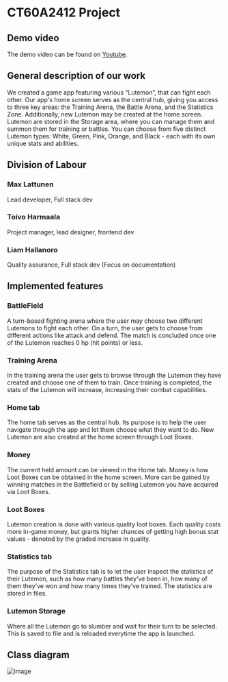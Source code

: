 # CT60A2412 Project

## Demo video
The demo video can be found on [Youtube](https://www.youtube.com/watch?v=M1HHkN61j5I).

## General description of our work
We created a game app featuring various “Lutemon”, that can fight each other. Our app's home screen serves as the central hub, giving you access to three key areas: the Training Arena, the Battle Arena, and the Statistics Zone. Additionally, new Lutemon may be created at the home screen. Lutemon are stored in the Storage area, where you can manage them and summon them
for training or battles. You can choose from five distinct Lutemon types: White, Green, Pink, Orange, and Black - each with its own unique stats and abilities.

## Division of Labour

### Max Lattunen
Lead developer, Full stack dev

### Toivo Harmaala
Project manager, lead designer, frontend dev

### Liam Hallanoro
Quality assurance, Full stack dev (Focus on documentation)

## Implemented features

### BattleField 
A turn-based fighting arena where the user may choose two different Lutemons to fight each other. On a turn, the user gets to choose from different actions like attack and defend. The match is concluded once one of the Lutemon reaches 0 hp (hit points) or less. 

### Training Arena 
In the training arena the user gets to browse through the Lutemon they have created and choose one of them to train. Once training is completed, the stats of the Lutemon will increase, increasing their combat capabilities. 

### Home tab
The home tab serves as the central hub. Its purpose is to help the user navigate through the app and let them choose what they want to do. New Lutemon are also created at the home screen through Loot Boxes. 

### Money 
The current held amount can be viewed in the Home tab. Money is how Loot Boxes can be obtained in the home screen. More can be gained by winning matches in the Battlefield or by selling Lutemon you have acquired via Loot Boxes. 

### Loot Boxes
Lutemon creation is done with various quality loot boxes. Each quality costs more in-game money, but grants higher chances of getting high bonus stat values - denoted by the graded increase in quality.

### Statistics tab
The purpose of the Statistics tab is to let the user inspect the statistics of their Lutemon, such as how many battles they’ve been in, how many of them they’ve won and how many times they’ve trained. The statistics are stored in files. 

### Lutemon Storage
Where all the Lutemon go to slumber and wait for their turn to be selected. This is saved to file and is reloaded everytime the app is launched.

## Class diagram
![image](https://github.com/user-attachments/assets/5468cf4f-6489-4926-afdf-586aeae3f45e)
